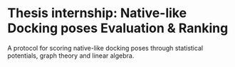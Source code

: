 # Thesis internship: Native-like Docking poses Evaluation & Ranking
A protocol for scoring native-like docking poses through statistical potentials, graph theory and linear algebra.
